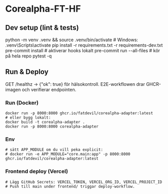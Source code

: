 # Corealpha-FT-HF

## Dev setup (lint & tests)
python -m venv .venv && source .venv/bin/activate  # Windows: .venv\Scripts\activate
pip install -r requirements.txt -r requirements-dev.txt
pre-commit install           # aktiverar hooks lokalt
pre-commit run --all-files   # kör på hela repo
pytest -q

## Run & Deploy

GET /healthz -> {"ok": true} för hälsokontroll. E2E-workflowen drar GHCR-imagen och verifierar endpointen.

### Run (Docker)
```
docker run -p 8000:8000 ghcr.io/fatdevil/corealpha-adapter:latest
# eller bygg lokalt:
docker build -t corealpha-adapter .
docker run -p 8000:8000 corealpha-adapter
```

### Env
```
# sätt APP_MODULE om du vill peka explicit:
# docker run -e APP_MODULE="core.main:app" -p 8000:8000 ghcr.io/fatdevil/corealpha-adapter:latest
```

### Frontend deploy (Vercel)
```
# Lägg GitHub Secrets: VERCEL_TOKEN, VERCEL_ORG_ID, VERCEL_PROJECT_ID
# Push till main under frontend/ triggar deploy-workflow.
```
